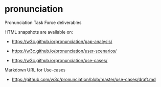 # pronunciation
Pronunciation Task Force deliverables

HTML snapshots are available on:
* https://w3c.github.io/pronunciation/gap-analysis/

* https://w3c.github.io/pronunciation/user-scenarios/

* https://w3c.github.io/pronunciation/use-cases/

Markdown URL for Use-cases

* https://github.com/w3c/pronunciation/blob/master/use-cases/draft.md

